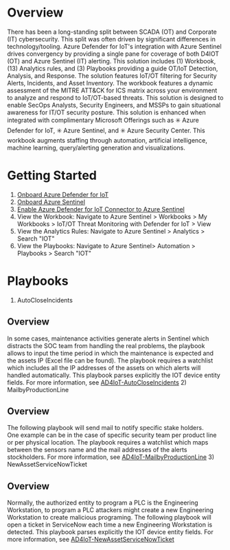# Overview
There has been a long-standing split between SCADA (OT) and Corporate (IT) cybersecurity. This split was often driven by significant differences in technology/tooling. Azure Defender for IoT's integration with Azure Sentinel drives convergency by providing a single pane for coverage of both D4IOT (OT) and Azure Sentinel (IT) alerting. 
This solution includes (1) Workbook, (13) Analytics rules, and (3) Playbooks providing a guide OT/IoT Detection, Analysis, and Response. The solution features IoT/OT filtering for Security Alerts, Incidents, and Asset Inventory. The workbook features a dynamic assessment of the MITRE ATT&CK for ICS matrix across your environment to analyze and respond to IoT/OT-based threats. This solution is designed to enable SecOps Analysts, Security Engineers, and MSSPs to gain situational awareness for IT/OT security posture. This solution is enhanced when integrated with complimentary Microsoft Offerings such as ✳️ Azure Defender for IoT, ✳️ Azure Sentinel, and ✳️ Azure Security Center. This workbook augments staffing through automation, artificial intelligence, machine learning, query/alerting generation and visualizations.

# Getting Started
1)  [Onboard Azure Defender for IoT](https://docs.microsoft.com/azure/defender-for-iot/device-builders/quickstart-onboard-iot-hub)
2)  [Onboard Azure Sentinel](https://docs.microsoft.com/azure/sentinel/quickstart-onboard) 
3)  [Enable Azure Defender for IoT Connector to Azure Sentinel](https://docs.microsoft.com/azure/defender-for-iot/organizations/how-to-configure-with-sentinel)
4)  View the Workbook: Navigate to Azure Sentinel > Workbooks > My Workbooks > IoT/OT Threat Monitoring with Defender for IoT > View 
5)  View the Analytics Rules: Navigate to Azure Sentinel > Analytics > Search "IOT"
6)  View the Playbooks: Navigate to Azure Sentinel> Automation > Playbooks > Search "IOT"

# Playbooks
1) AutoCloseIncidents
## Overview 
In some cases, maintenance activities generate alerts in Sentinel which distracts the SOC team from handling the real problems, the playbook allows to input the time period in which the maintenance is expected and the assets IP (Excel file can be found). The playbook requires a watchlist which includes all the IP addresses of the assets on which alerts will handled automatically. This playbook parses explicitly the IOT device entity fields. For more information, see [AD4IoT-AutoCloseIncidents](https://github.com/Azure/Azure-Sentinel/tree/master/Playbooks/AD4IoT-AutoCloseIncidents)
2) MailbyProductionLine
## Overview
The following playbook will send mail to notify specific stake holders.<br>
One example can be in the case of specific security team per product line or per physical location. The playbook requires a watchlist which maps between the sensors name and the mail addresses of the alerts stockholders. For more information, see [AD4IoT-MailbyProductionLine](https://github.com/Azure/Azure-Sentinel/tree/master/Playbooks/AD4IoT-MailbyProductionLine)
3) NewAssetServiceNowTicket
## Overview
Normally, the authorized entity to program a PLC is the Engineering Workstation, to program a PLC attackers might create a new Engineering Workstation to create malicious programing. The following playbook will open a ticket in ServiceNow each time a new Engineering Workstation is detected. This playbook parses explicitly the IOT device entity fields. For more information, see [AD4IoT-NewAssetServiceNowTicket](https://github.com/Azure/Azure-Sentinel/blob/master/Playbooks/AD4IoT-NewAssetServiceNowTicket/readme.md)

